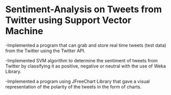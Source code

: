 # Sentiment-Analysis on Tweets from Twitter using Support Vector Machine
-Implemented a program that can grab and store real time tweets (test data) from the Twitter using the Twitter API.

-Implemented SVM algorithm to determine the sentiment of tweets from Twitter by classifying it as positive, negative or neutral with the use of Weka Library.

-Implemented a program using JFreeChart Library that gave a visual representation of the polarity of the tweets in the form of charts.
